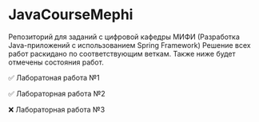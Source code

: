 # JavaCourseMephi
Репозиторий для заданий с цифровой кафедры МИФИ (Разработка Java-приложений с использованием Spring Framework)
Решение всех работ раскидано по соответствующим веткам.
Также ниже будет отмечены состояния работ.

✅ Лаборатоная работа №1

✅ Лабораторная работа №2

❌ Лабораторная работа №3
